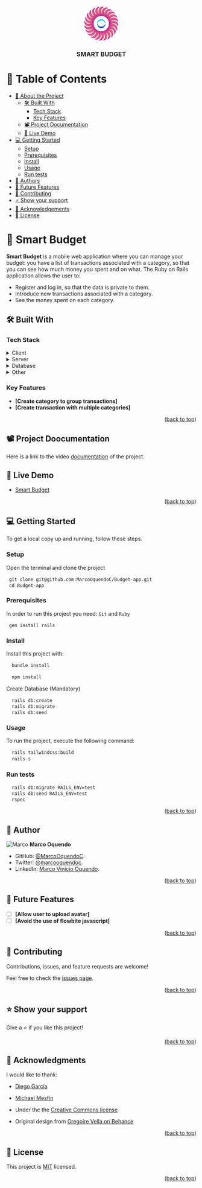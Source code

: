 <a name="readme-top"></a>

<div align="center">

  <img src="./app/assets/images/logo.svg" alt="logo" width="90"  height="auto" />
  <br/>

  <h3><b>SMART BUDGET</b></h3>

</div>

<!-- TABLE OF CONTENTS -->

# 📗 Table of Contents

- [📖 About the Project](#about-project)
  - [🛠 Built With](#built-with)
    - [Tech Stack](#tech-stack)
    - [Key Features](#key-features)
  - [📽️ Project Documentation](#documentation)
  - [🚀 Live Demo](#live-demo)
- [💻 Getting Started](#getting-started)
  - [Setup](#setup)
  - [Prerequisites](#prerequisites)
  - [Install](#install)
  - [Usage](#usage)
  - [Run tests](#run-tests)
- [👥 Authors](#authors)
- [🔭 Future Features](#future-features)
- [🤝 Contributing](#contributing)
- [⭐️ Show your support](#support)
- [🙏 Acknowledgements](#acknowledgements)
- [📝 License](#license)

<!-- PROJECT DESCRIPTION -->

# 📖 Smart Budget <a name="about-project"></a>

**Smart Budget** is a mobile web application where you can manage your budget: you have a list of transactions associated with a category, so that you can see how much money you spent and on what. The Ruby on Rails application allows the user to:

 - Register and log in, so that the data is private to them.
 - Introduce new transactions associated with a category.
 - See the money spent on each category.

## 🛠 Built With <a name="built-with"></a>

### Tech Stack <a name="tech-stack"></a>

<details>
  <summary>Client</summary>
  <ul>
    <li><a href="https://www.ruby-lang.org/en/">Ruby</a></li>
  </ul>
</details>

<details>
  <summary>Server</summary>
  <ul>
    <li><a href="https://guides.rubyonrails.org/index.html">Rails</a></li>
  </ul>
</details>

<details>
<summary>Database</summary>
  <ul>
    <li><a href="https://www.postgresql.org/">PostgreSQL</a></li>
    <li><img src="./app/assets/images/erd_diagram.png" alt="erd diagram"></li>
  </ul>
</details>

<details>
<summary>Other</summary>
  <ul>
    <li><a href="https://docs.github.com/en/get-started/quickstart/github-flow">GitHub flow</a></li>
    <li><a href="https://rubocop.org/">Rubocop</a></li>
    <li><a href="https://stylelint.io/">Stylelint</a></li>    
  </ul>
</details>

<!-- Features -->

### Key Features <a name="key-features"></a>

- **[Create category to group transactions]**
- **[Create transaction with multiple categories]**

<p align="right">(<a href="#readme-top">back to top</a>)</p>

<!-- Project Documentation -->
## 📽️ Project Doocumentation <a name="documentation"></a>

Here is a link to the video [documentation]() of the project.

<!-- LIVE DEMO -->
## 🚀 Live Demo <a name="live-demo"></a>

- [Smart Budget](https://budgettest.onrender.com)

<p align="right">(<a href="#readme-top">back to top</a>)</p>

<!-- GETTING STARTED -->
## 💻 Getting Started <a name="getting-started"></a>

To get a local copy up and running, follow these steps.
### Setup <a name="setup"></a>
Open the terminal and clone the project
```
 git clone git@github.com:MarcoOquendoC/Budget-app.git
 cd Budget-app
```

### Prerequisites <a name="prerequisites"></a>

In order to run this project you need:
`Git` and `Ruby`
```
 gem install rails
```

### Install <a name="install"></a>

Install this project with:

```sh
  bundle install
```
```sh
  npm install
```

Create Database (Mandatory)

```
  rails db:create
  rails db:migrate
  rails db:seed
```

### Usage <a name="usage"></a>
To run the project, execute the following command:

```sh
  rails tailwindcss:build
  rails s
``` 

### Run tests <a name="run-tests"></a>
```
  rails db:migrate RAILS_ENV=test
  rails db:seed RAILS_ENV=test
  rspec
```
<p align="right">(<a href="#readme-top">back to top</a>)</p>

<!-- AUTHORS -->
## 👥 Author <a name="authors"></a>

<img src="https://ca.slack-edge.com/T47CT8XPG-U03GYGT3LBA-0bd15eb5c4a7-512" alt="Marco" width="40" height="40" /> **Marco Oquendo**

- GitHub: [@MarcoOquendoC](https://github.com/MarcoOquendoC). 
- Twitter: [@marcooquendoc](https://twitter.com/marcooquendoc). 
- LinkedIn: [Marco Vinicio Oquendo](https://www.linkedin.com/in/MarcoOquendoC/).

<p align="right">(<a href="#readme-top">back to top</a>)</p>

<!-- FUTURE FEATURES -->

## 🔭 Future Features <a name="future-features"></a>

- [ ] **[Allow user to upload avatar]**
- [ ] **[Avoid the use of flowbite javascript]**
<p align="right">(<a href="#readme-top">back to top</a>)</p>

<!-- CONTRIBUTING -->

## 🤝 Contributing <a name="contributing"></a>

Contributions, issues, and feature requests are welcome!

Feel free to check the [issues page](https://github.com/MarcoOquendoC/Budget-app/issues).

<p align="right">(<a href="#readme-top">back to top</a>)</p>

<!-- SUPPORT -->

## ⭐️ Show your support <a name="support"></a>

Give a ⭐️ if you like this project!

<p align="right">(<a href="#readme-top">back to top</a>)</p>

<!-- ACKNOWLEDGEMENTS -->

## 🙏 Acknowledgments <a name="acknowledgements"></a>

I would like to thank:
- [Diego García](https://github.com/taldr27)
- [Michael Mesfin](https://github.com/michael-duke)

- Under the the [Creative Commons license](https://creativecommons.org/licenses/by-nc/4.0/)

- Original design from [Gregoire Vella on Behance](https://www.behance.net/gregoirevella)

<p align="right">(<a href="#readme-top">back to top</a>)</p>

<!-- LICENSE -->

## 📝 License <a name="license"></a>

This project is [MIT](LICENSE) licensed.

<p align="right">(<a href="#readme-top">back to top</a>)</p>
